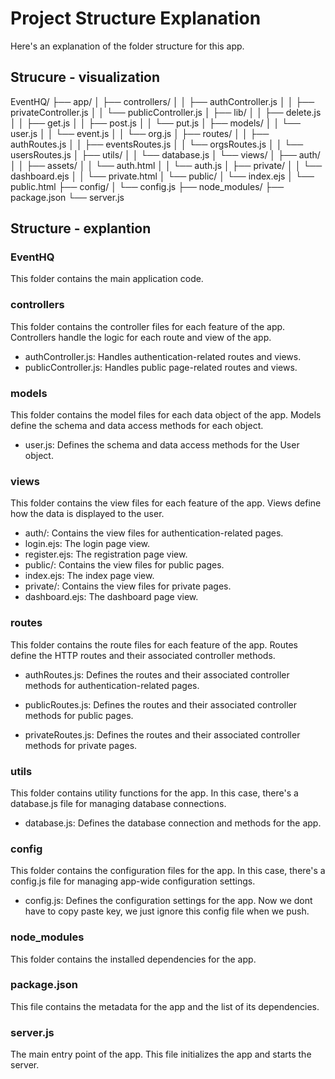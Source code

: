 # Project Structure Explanation
Here's an explanation of the folder structure for this app.

## Strucure - visualization
EventHQ/
├── app/
│ ├── controllers/
│ │ ├── authController.js
│ │ ├── privateController.js
│ │ └── publicController.js
│ ├── lib/
│ │ ├── delete.js
│ │ ├── get.js
│ │ ├── post.js
│ │ └── put.js
│ ├── models/
│ │ └── user.js
│ │ └── event.js
│ │ └── org.js
│ ├── routes/
│ │ ├── authRoutes.js
│ │ ├── eventsRoutes.js
│ │ └── orgsRoutes.js
│ │ └── usersRoutes.js
│ ├── utils/
│ │ └── database.js
│ └── views/
│ ├── auth/
│ │ ├── assets/
│ │ └── auth.html
│ │ └── auth.js
│ ├── private/
│ │ └── dashboard.ejs
│ │ └── private.html
│ └── public/
│ └── index.ejs
│ └── public.html
├── config/
│ └── config.js
├── node_modules/
├── package.json
└── server.js

## Structure - explantion
### EventHQ
This folder contains the main application code.

### controllers
This folder contains the controller files for each feature of the app. Controllers handle the logic for each route and view of the app.

- authController.js: Handles authentication-related routes and views.
- publicController.js: Handles public page-related routes and views.

### models
This folder contains the model files for each data object of the app. Models define the schema and data access methods for each object.

- user.js: Defines the schema and data access methods for the User object.

### views
This folder contains the view files for each feature of the app. Views define how the data is displayed to the user.

- auth/: Contains the view files for authentication-related pages.
- login.ejs: The login page view.
- register.ejs: The registration page view.
- public/: Contains the view files for public pages.
- index.ejs: The index page view.
- private/: Contains the view files for private pages.
- dashboard.ejs: The dashboard page view.

### routes
This folder contains the route files for each feature of the app. Routes define the HTTP routes and their associated controller methods.

- authRoutes.js: Defines the routes and their associated controller methods for authentication-related pages.

- publicRoutes.js: Defines the routes and their associated controller methods for public pages.
- privateRoutes.js: Defines the routes and their associated controller methods for private pages.

### utils
This folder contains utility functions for the app. In this case, there's a database.js file for managing database connections.

- database.js: Defines the database connection and methods for the app.

### config
This folder contains the configuration files for the app. In this case, there's a config.js file for managing app-wide configuration settings.

- config.js: Defines the configuration settings for the app. Now we dont have to copy paste key, we just ignore this config file when we push.

### node_modules
This folder contains the installed dependencies for the app.

### package.json
This file contains the metadata for the app and the list of its dependencies.

### server.js
The main entry point of the app. This file initializes the app and starts the server.
